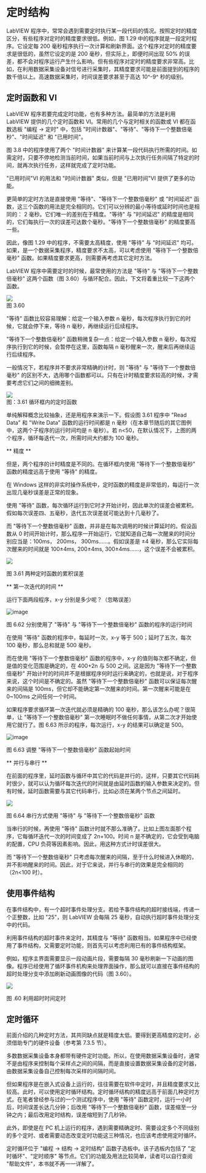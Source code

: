 # 定时结构

LabVIEW 程序中，常常会遇到需要定时执行某一段代码的情况。按照定时的精度区分，有些程序对定时的精度要求很低。例如，图
1.29 中的程序就是一段定时程序。它设定每 200 毫秒程序执行一次计算和刷新界面。这个程序对定时的精度要求是很低的，虽然它设定的是 200 毫秒，但实际上，即便时间出现 50% 的误差，都不会对程序运行产生什么影响。但有些程序对定时的精度要求非常高。比如，在利用数据采集设备对信号进行采集时，其精度要求可能是前面提到的程序的数千倍以上。高速数据采集时，时间误差要求甚至于高达 10^-9^ 秒的级别。

## 定时函数和 VI

LabVIEW 程序若要完成定时功能，也有多种方法。最简单的方法是利用 LabVIEW 提供的几个定时函数和 VI。常用的几个与定时相关的函数或 VI 都在函数选板 "编程 -\> 定时" 中，包括 "时间计数器"、"等待"、"等待下一个整数倍毫秒"、"时间延迟" 和 "已用时间"。

图
3.8 中的程序使用了两个 "时间计数器" 来计算某一段代码执行所需的时间。如需定时，只要不停地检测当前时间，如果当前时间与上次执行任务间隔了特定的时间，就再次执行任务，这样就完成了定时功能。

"已用时间"VI 的用法和 "时间计数器" 类似，但是 "已用时间"VI 提供了更多的功能。

更简单的定时方法是直接使用 "等待"、"等待下一个整数倍毫秒" 或 "时间延迟" 函数，这三个函数的用法是完全相同的。它们可以分辨的最小等待或延时时间也是相同的：
2 毫秒。它们唯一的差别在于精度。"等待" 与 "时间延迟" 的精度是相同的，它们每执行一次的误差可达数个毫秒。"等待下一个整数倍毫秒" 的精度要高一些。

因此，像图
1.29 中的程序，不需要太高精度，使用 "等待" 与 "时间延迟" 均可。如果，是一个数据采集程序，精度要求不太高，可以考虑使用 "等待下一个整数倍毫秒" 函数。如果精度要求更高，则需要再考虑其它定时方法。

LabVIEW 程序中需要定时的时候，最常使用的方法是 "等待"
与 "等待下一个整数倍毫秒" 这两个函数（图 3.60）与循环配合。因此，下文将着重比较一下这两个函数。

![](images/image234.png)\
图 3.60

"等待" 函数比较容易理解：给定一个输入参数
n 毫秒，每次程序执行到它的时候，它就会停下来，等待 n 毫秒，再继续运行后续程序。

"等待下一个整数倍毫秒" 函数稍微复杂一点：给定一个输入参数
n 毫秒，每次程序执行到它的时候，会暂停在这里，函数每隔 n 毫秒醒来一次，醒来后再继续运行后续程序。

一般情况下，若程序并不要求非常精确的计时，则 "等待" 与
"等待下一个整数倍毫秒" 的区别不大，选用哪个函数都可以。只有在计时精度要求较高的时候，才需要考虑它们之间的细微差别。

![](images/image235.png)\
图：3.61 循环框内的定时函数

单纯解释概念比较抽象，还是用程序来演示一下。假设图 3.61 程序中 "Read Data"
和 "Write Data"
函数的运行时间都是 n 毫秒（在本章节随后的其它图例中，这两个子程序的运行时间均是 n 毫秒）。若
n\<50，在默认情况下，上图的两个程序，循环每迭代一次，所需时间大约都为 100 毫秒。

** 精度 **

但是，两个程序的计时精度是不同的。在循环框内使用 "等待下一个整数倍毫秒"
函数的精度远高于使用 "等待" 的精度。

在 Windows 这样的非实时操作系统中，定时函数的精度是非常低的，每运行一次出现几毫秒误差是正常的现象。

使用 "等待"
函数，每次循环运行到它时才开始计时，因此单次的误差会被累积。假如每次误差四、五毫秒，迭代五次误差就可能达到十几毫秒了。

而 "等待下一个整数倍毫秒"
函数，并非是在每次调用的时候计算延时的。假设函数从 0 时间开始计时，那么程序一开始运行，它就知道自己每一次醒来的时间分别应当是：100ms，
200ms，
300ms......。假如误差是 ±4 毫秒，那么它实际每次醒来的时间就是 100±4ms,
200±4ms, 300±4ms......，这个误差不会被累积。

![](images/image236.png)

图 3.61 两种定时函数的累积误差

** 第一次迭代的时间 **

运行下面两段程序，x-y 分别是多少呢？（忽略误差）

![image](images/image237.png)

图 6.62 分别使用了 "等待" 与 "等待下一个整数倍毫秒" 函数的程序的运行时间

在使用 "等待" 函数的程序中，每延时一次，x-y 等于 500；延时了五次，每次 100 毫秒，那么总和就是 500 毫秒。

而在使用 "等待下一个整数倍毫秒"
函数的程序中，x-y 的值则每次都不确定，但是值的变化范围是确定的，在 400+2n
与 500 之间。这是因为 "等待下一个整数倍毫秒"
开始计时的时间并不是根据程序何时运行来确定的，也就是说，对于程序来说，这个时间是不确定的。虽然
"等待下一个整数倍毫秒"
函数可以保证每次醒来的间隔是 100ms，但它却不能确定第一次醒来的时间。第一次醒来可能是在 0\~100ms 之间任何一个时间。

如果程序要求循环第一次迭代就必须是精确的 100 毫秒，那么该怎么办呢？很简单，让 "等待下一个整数倍毫秒"
第一次睡眠时不做任何事情，从第二次才开始使用它就行了。图 6.63 所示的程序，每次运行，x-y 的结果可以确定是 500。

![image](images/image238.png)

图 6.63 调整 "等待下一个整数倍毫秒" 函数起始时间

** 并行与串行 **

在前面的程序里，延时函数与循环中其它的代码是并行的，这样，只要其它代码耗时很少，就可以认为循环每次迭代的时间就是由延时函数的输入参数来决定的。但有时候，延时函数需要与其它代码串行，比如必须在某两个节点之间延时。

![](images/image239.png)

图 6.64 串行方式使用 "等待" 与 "等待下一个整数倍毫秒" 函数

当串行的时候，再使用 "等待" 函数计时就不那么准确了。比如上图左面那个程序，它每循环迭代一次的时间变成了 2n+100。时间 n 是不确定的，它会受到电脑的配置，CPU 负荷等因素影响。因此，用这种方式计时误差很大。

而 "等待下一个整数倍毫秒"
只考虑每次醒来的间隔，至于什么时候进入休眠的，并不影响醒来的时间。因此，对于它来说，并行与串行的效果是完全相同的（2n\<100 时）。

## 使用事件结构

在事件结构中，有一个超时事件处理分支。若给予事件结构的超时接线端，传递一个正整数，比如 "25"，则 LabVIEW 会每隔 25 毫秒，自动执行超时事件处理分支中的代码。

利用事件结构的超时事件来定时，其精度与 "等待" 函数相当。如果程序中已经使用了事件结构，又需要定时功能，则首先可以考虑利用已有的事件结构框架。

例如，程序主界面需要显示一段动画片段，需要每隔 30 毫秒刷新一下动画的图像。程序已经使用了循环事件机构来处理界面操作，那么就可以直接在事件结构的超时处理分支中添加刷新动画图像的代码（图
3.60）。

![](images/image240.png)

图 .60 利用超时时间定时

## 定时循环

前面介绍的几种定时方法，其共同缺点就是精度太低。要得到更高精度的定时，必须借助专门的硬件设备（参考第 7.3.5 节）。

多数数据采集设备本身都带有硬件定时功能。所以，在使用数据采集设备时，通常不是由程序来控制每个采样点之间的间隔，而是直接设置数据采集设备的定时器，由数据采集设备自己控制每次采样的间隔时间。

但如果程序是在嵌入式设备上运行的，往往需要在软件中定时，并且精度要求又比较高。此时，可以使用定时循环结构。定时循环结构的精度远高于前面几种定时方式。在笔者曾经参与过的一个测试程序中，使用 "等待" 函数定时，运行一小时后，时间误差长达几分钟；后改用 "等待下一个整数倍毫秒" 函数，误差缩至一分钟之内；最后改用定时结构，误差缩短到了几秒钟。

此外，即使是在 PC 机上运行的程序，遇到需要精确定时、需要设定多个不同级别的多个定时、或者需要动态改变定时功能这三种情况，也应该考虑使用定时循环。

定时循环位于 "编程 -\> 结构 -\> 定时结构" 函数子选板中。该子选板内包括了 "定时循环"、"定时顺序" 等节点。它们的功能及用法比较简单，读者可以自行查阅 "帮助文件"，本书就不再一一详解了。